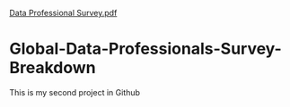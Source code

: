 [Data Professional Survey.pdf](https://github.com/user-attachments/files/18386232/Data.Professional.Survey.pdf)
# Global-Data-Professionals-Survey-Breakdown
This is my second project in Github
